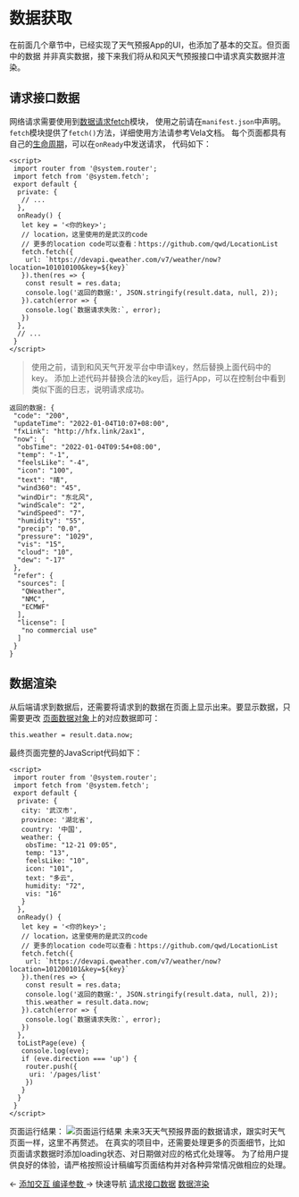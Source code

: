 # 数据获取

在前面几个章节中，已经实现了天气预报App的UI，也添加了基本的交互。但页面中的数据 并非真实数据，接下来我们将从和风天气预报接口中请求真实数据并渲染。

## 请求接口数据
网络请求需要使用到[数据请求fetch](https://iot.mi.com/vela/quickapp/zh/features/network/fetch.html)模块， 使用之前请在`manifest.json`中声明。
`fetch`模块提供了`fetch()`方法，详细使用方法请参考Vela文档。
每个页面都具有自己的[生命周期](https://iot.mi.com/vela/quickapp/zh/guide/framework/script/lifecycle.html)，可以在`onReady`中发送请求， 代码如下：
```
<script>
 import router from '@system.router';
 import fetch from '@system.fetch';
 export default {
  private: {
   // ...
  },
  onReady() {
   let key = '<你的key>';
   // location，这里使用的是武汉的code
   // 更多的location code可以查看：https://github.com/qwd/LocationList
   fetch.fetch({
    url: `https://devapi.qweather.com/v7/weather/now?location=101010100&key=${key}`
   }).then(res => {
    const result = res.data;
    console.log('返回的数据:', JSON.stringify(result.data, null, 2));
   }).catch(error => {
    console.log(`数据请求失败:`, error);
   })
  },
  // ...
 }
</script>
```

> 使用之前，请到和风天气开发平台中申请key，然后替换上面代码中的key。
添加上述代码并替换合法的key后，运行App，可以在控制台中看到类似下面的日志，说明请求成功。
```
返回的数据: {
 "code": "200",
 "updateTime": "2022-01-04T10:07+08:00",
 "fxLink": "http://hfx.link/2ax1",
 "now": {
  "obsTime": "2022-01-04T09:54+08:00",
  "temp": "-1",
  "feelsLike": "-4",
  "icon": "100",
  "text": "晴",
  "wind360": "45",
  "windDir": "东北风",
  "windScale": "2",
  "windSpeed": "7",
  "humidity": "55",
  "precip": "0.0",
  "pressure": "1029",
  "vis": "15",
  "cloud": "10",
  "dew": "-17"
 },
 "refer": {
  "sources": [
   "QWeather",
   "NMC",
   "ECMWF"
  ],
  "license": [
   "no commercial use"
  ]
 }
}
```

## 数据渲染
从后端请求到数据后，还需要将请求到的数据在页面上显示出来。要显示数据，只需要更改 [页面数据对象](https://iot.mi.com/vela/quickapp/zh/guide/framework/script/page-data.html)上的对应数据即可：
```
this.weather = result.data.now;
```

最终页面完整的JavaScript代码如下：
```
<script>
 import router from '@system.router';
 import fetch from '@system.fetch';
 export default {
  private: {
   city: '武汉市',
   province: '湖北省',
   country: '中国',
   weather: {
    obsTime: "12-21 09:05",
    temp: "13",
    feelsLike: "10",
    icon: "101",
    text: "多云",
    humidity: "72",
    vis: "16"
   }
  },
  onReady() {
   let key = '<你的key>';
   // location，这里使用的是武汉的code
   // 更多的location code可以查看：https://github.com/qwd/LocationList
   fetch.fetch({
    url: `https://devapi.qweather.com/v7/weather/now?location=101200101&key=${key}`
   }).then(res => {
    const result = res.data;
    console.log('返回的数据:', JSON.stringify(result.data, null, 2));
    this.weather = result.data.now;
   }).catch(error => {
    console.log(`数据请求失败:`, error);
   })
  },
  toListPage(eve) {
   console.log(eve);
   if (eve.direction === 'up') {
    router.push({
     uri: '/pages/list'
    })
   }
  }
 }
</script>
```

页面运行结果：
![页面运行结果](https://iot.mi.com/vela/quickapp/assets/img/api-wuhan-now.f0108325.png)
未来3天天气预报界面的数据请求，跟实时天气页面一样，这里不再赘述。
在真实的项目中，还需要处理更多的页面细节，比如页面请求数据时添加loading状态、对日期做对应的格式化处理等。
为了给用户提供良好的体验，请严格按照设计稿编写页面结构并对各种异常情况做相应的处理。

← [ 添加交互 ](https://iot.mi.com/vela/quickapp/zh/guide/start/add-interactivity.html) [ 编译参数 ](https://iot.mi.com/vela/quickapp/zh/guide/start/toolkit-params.html) → 
快速导航
[请求接口数据](https://iot.mi.com/vela/quickapp/zh/guide/start/data-fetch.html#请求接口数据 "请求接口数据")
[数据渲染](https://iot.mi.com/vela/quickapp/zh/guide/start/data-fetch.html#数据渲染 "数据渲染")
